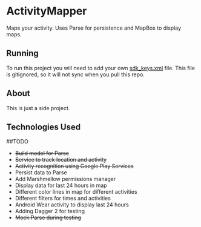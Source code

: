 # ActivityMapper
Maps your activity. Uses Parse for persistence and MapBox to display maps.

## Running
To run this project you will need to add your own [sdk_keys.xml](mobile/src/main/res/values/sdk_keys.xml) file. This file is gitignored, so it will not sync when you pull this repo.

## About
This is just a side project.

## Technologies Used


##TODO

- ~~Build model for Parse~~
- ~~Service to track location and activity~~
- ~~Activity recognition using Google Play Services~~
- Persist data to Parse
- Add Marshmellow permissions manager
- Display data for last 24 hours in map
- Different color lines in map for different activities
- Different filters for times and activities
- Android Wear activity to display last 24 hours
- Adding Dagger 2 for testing
- ~~Mock Parse during testing~~
